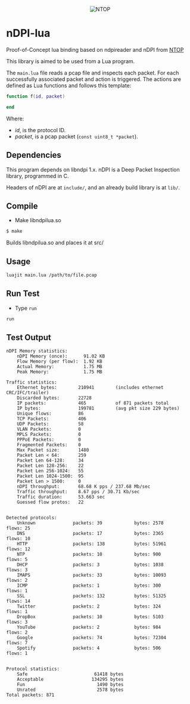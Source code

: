 <p align="center">
<img src="http://www.ntop.org/wp-content/uploads/2015/05/ntop.png" alt="NTOP">
</p>

# nDPI-lua

Proof-of-Concept lua binding based on ndpireader and nDPI from [NTOP](http://ntop.org)

This library is aimed to be used from a Lua program.

The ```main.lua``` file reads a pcap file and inspects each packet. For each successfully associated packet and action is triggered. The actions are defined as Lua functions and follows this template:

```lua
function f(id, packet)

end
```

Where:

   * *id*, is the protocol ID.
   * *packet*, is a pcap packet (```const uint8_t *packet```).

Dependencies
------------

This program depends on libndpi 1.x. nDPI is a Deep Packet Inspection library, programmed in C.

Headers of nDPI are at ```include/```, and an already build library is at ```lib/```.

Compile
-------

* Make libndpilua.so

```bash
$ make
```

Builds libndpilua.so and places it at src/

Usage
---


```bash
luajit main.lua /path/to/file.pcap
```



Run Test
---

* Type `run`

```bash
run
```


Test Output
---
```
nDPI Memory statistics:
	nDPI Memory (once):      91.02 KB     
	Flow Memory (per flow):  1.92 KB      
	Actual Memory:           1.75 MB      
	Peak Memory:             1.75 MB      

Traffic statistics:
	Ethernet bytes:        210941        (includes ethernet CRC/IFC/trailer)
	Discarded bytes:       22728        
	IP packets:            465           of 871 packets total
	IP bytes:              199781        (avg pkt size 229 bytes)
	Unique flows:          86           
	TCP Packets:           406          
	UDP Packets:           58           
	VLAN Packets:          0            
	MPLS Packets:          0            
	PPPoE Packets:         0            
	Fragmented Packets:    0            
	Max Packet size:       1480         
	Packet Len < 64:       259          
	Packet Len 64-128:     34           
	Packet Len 128-256:    22           
	Packet Len 256-1024:   55           
	Packet Len 1024-1500:  95           
	Packet Len > 1500:     0            
	nDPI throughput:       68.68 K pps / 237.68 Mb/sec
	Traffic throughput:    8.67 pps / 30.71 Kb/sec
	Traffic duration:      53.663 sec
	Guessed flow protos:   22           


Detected protocols:
	Unknown              packets: 39            bytes: 2578          flows: 25           
	DNS                  packets: 17            bytes: 2365          flows: 10           
	HTTP                 packets: 138           bytes: 51961         flows: 12           
	NTP                  packets: 10            bytes: 900           flows: 5            
	DHCP                 packets: 3             bytes: 1038          flows: 3            
	IMAPS                packets: 33            bytes: 10093         flows: 2            
	ICMP                 packets: 1             bytes: 300           flows: 1            
	SSL                  packets: 132           bytes: 51325         flows: 14           
	Twitter              packets: 2             bytes: 324           flows: 1            
	DropBox              packets: 10            bytes: 5103          flows: 3            
	YouTube              packets: 2             bytes: 984           flows: 2            
	Google               packets: 74            bytes: 72304         flows: 7            
	Spotify              packets: 4             bytes: 506           flows: 1            


Protocol statistics:
	Safe                         61418 bytes
	Acceptable                  134295 bytes
	Fun                           1490 bytes
	Unrated                       2578 bytes
Total packets: 871

```


